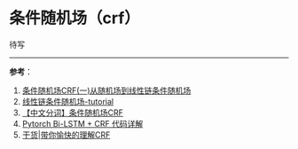 # 条件随机场（crf）

待写

---
**参考**：  
1. [条件随机场CRF(一)从随机场到线性链条件随机场](https://www.cnblogs.com/pinard/p/7048333.html)
2. [线性链条件随机场-tutorial](https://zhuanlan.zhihu.com/p/28465510)
3. [【中文分词】条件随机场CRF
](https://www.cnblogs.com/en-heng/p/6214023.html#mjx-eqn-eqmrf)
4. [Pytorch Bi-LSTM + CRF 代码详解](https://blog.csdn.net/cuihuijun1hao/article/details/79405740)
5. [干货|带你愉快的理解CRF](https://www.sohu.com/a/207085690_206784)

